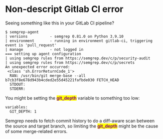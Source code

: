 # Non-descript Gitlab CI error

Seeing something like this in your GitLab CI pipeline?&#x20;

```
$ semgrep-agent
| versions          - semgrep 0.81.0 on Python 3.9.10
| environment       - running in environment gitlab-ci, triggering event is 'pull_request'
| manage            - not logged in
=== setting up agent configuration
| using semgrep rules from https://semgrep.dev/c/p/security-audit
| using semgrep rules from https://semgrep.dev/c/p/secrets
An unexpected error occurred:
 <class 'sh.ErrorReturnCode_1'> 
  RAN: /usr/bin/git merge-base --all b7cb3f8e678d943b4cded2e55d45221fafbde030 FETCH_HEAD
  STDOUT:
  STDERR:
```

You might be setting the <mark style="color:purple;">**git\_depth**</mark> variable to something too low:

```
variables:
  GIT_DEPTH: 1 
```

Semgrep needs to fetch commit history to do a diff-aware scan between the source and target branch, so limiting the <mark style="color:purple;">**git\_depth**</mark> might be the cause of some merge-related errors.
